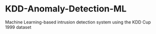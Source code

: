 # KDD-Anomaly-Detection-ML
Machine Learning-based intrusion detection system using the KDD Cup 1999 dataset

